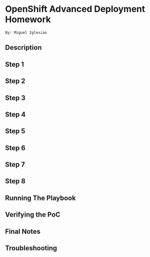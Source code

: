 # OpenShift Advanced Deployment Homework

```
By: Miguel Iglesias
```

## Description

## Step 1

## Step 2

## Step 3

## Step 4

## Step 5

## Step 6

## Step 7

## Step 8

## Running The Playbook

## Verifying the PoC

## Final Notes

## Troubleshooting
